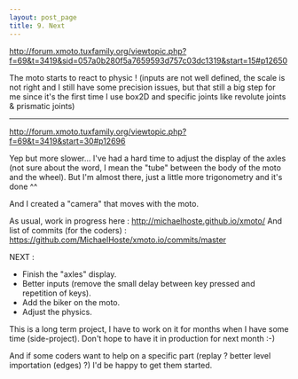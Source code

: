 ```yaml
---
layout: post_page
title: 9. Next
---
```


http://forum.xmoto.tuxfamily.org/viewtopic.php?f=69&t=3419&sid=057a0b280f5a7659593d757c03dc1319&start=15#p12650

The moto starts to react to physic ! (inputs are not well defined, the scale is not right and I still have some precision issues, but that still a big step for me since it's the first time I use box2D and specific joints like revolute joints & prismatic joints)

------

http://forum.xmoto.tuxfamily.org/viewtopic.php?f=69&t=3419&start=30#p12696

Yep but more slower... I've had a hard time to adjust the display of the axles (not sure about the word, I mean the "tube" between the body of the moto and the wheel). But I'm almost there, just a little more trigonometry and it's done ^^

And I created a "camera" that moves with the moto.

As usual, work in progress here : http://michaelhoste.github.io/xmoto/
And list of commits (for the coders) : https://github.com/MichaelHoste/xmoto.io/commits/master

NEXT :
* Finish the "axles" display.
* Better inputs (remove the small delay between key pressed and repetition of keys).
* Add the biker on the moto.
* Adjust the physics.

This is a long term project, I have to work on it for months when I have some time (side-project). Don't hope to have it in production for next month :-)

And if some coders want to help on a specific part (replay ? better level importation (edges) ?) I'd be happy to get them started.
